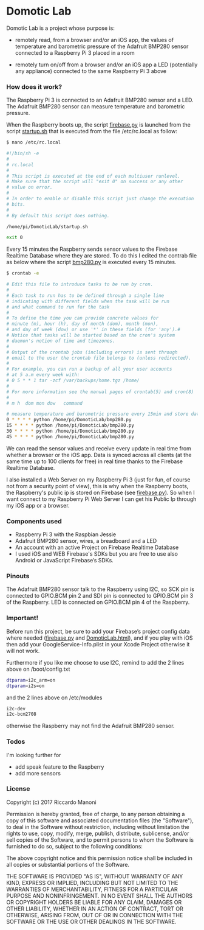 # Domotic Lab

Domotic Lab is a project whose purpose is:

  - remotely read, from a browser and/or an iOS app, the values of temperature and barometric pressure of the Adafruit BMP280 sensor connected to a Raspberry Pi 3 placed in a room

  - remotely turn on/off from a browser and/or an iOS app a LED (potentially any appliance) connected to the same Raspberry Pi 3 above

### How does it work?
The Raspberry Pi 3 is connected to an Adafruit BMP280 sensor and a LED.
The Adafruit BMP280 sensor can measure temperature and barometric pressure.

When the Raspberry boots up, the script [firebase.py] is launched from the script [startup.sh] that is executed from the file /etc/rc.local as follow:
```sh
$ nano /etc/rc.local

#!/bin/sh -e
#
# rc.local
#
# This script is executed at the end of each multiuser runlevel.
# Make sure that the script will "exit 0" on success or any other
# value on error.
#
# In order to enable or disable this script just change the execution
# bits.
#
# By default this script does nothing.

/home/pi/DomoticLab/startup.sh

exit 0
```

Every 15 minutes the Raspberry sends sensor values to the Firebase Realtime Database where they are stored. To do this I edited the contrab file as below where the script [bmp280.py] is executed every 15 minutes.
 ```sh
$ crontab -e

# Edit this file to introduce tasks to be run by cron.
#
# Each task to run has to be defined through a single line
# indicating with different fields when the task will be run
# and what command to run for the task
#
# To define the time you can provide concrete values for
# minute (m), hour (h), day of month (dom), month (mon),
# and day of week (dow) or use '*' in these fields (for 'any').#
# Notice that tasks will be started based on the cron's system
# daemon's notion of time and timezones.
#
# Output of the crontab jobs (including errors) is sent through
# email to the user the crontab file belongs to (unless redirected).
#
# For example, you can run a backup of all your user accounts
# at 5 a.m every week with:
# 0 5 * * 1 tar -zcf /var/backups/home.tgz /home/
#
# For more information see the manual pages of crontab(5) and cron(8)
#
# m h  dom mon dow   command

# measure temperature and barometric pressure every 15min and store data on Firebase Realtime Database
 0 * * * * python /home/pi/DomoticLab/bmp280.py
15 * * * * python /home/pi/DomoticLab/bmp280.py
30 * * * * python /home/pi/DomoticLab/bmp280.py
45 * * * * python /home/pi/DomoticLab/bmp280.py
 ```
 
We can read the sensor values and receive every update in real time from whether a browser or the iOS app. Data is synced across all clients (at the same time up to 100 clients for free) in real time thanks to the Firebase Realtime Database.

I also installed a Web Server on my Raspberry Pi 3 (just for fun, of course not from a security point of view), this is why when the Raspberry boots, the Raspberry's public ip is stored on Firebase (see [firebase.py]). So when I want connect to my Raspberry Pi Web Server I can get his Public Ip through my iOS app or a browser.

### Components used
- Raspberry Pi 3 with the Raspbian Jessie
- Adafruit BMP280 sensor, wires, a breadboard and a LED
- An account with an active Project on Firebase Realtime Database
- I used iOS and WEB Firebase's SDKs but you are free to use also Android or JavaScript Firebase’s SDKs.

### Pinouts
The Adafruit BMP280 sensor talk to the Raspberry using I2C, so SCK pin is connected to GPIO.BCM pin 2 and SDI pin is connected to GPIO.BCM pin 3 of the Raspberry.
LED is connected on GPIO.BCM pin 4 of the Raspberry.

### Important!
Before run this project, be sure to add your Firebase’s project config data where needed ([firebase.py] and [DomoticLab.html]), and if you play with iOS then add your GoogleService-Info.plist in your Xcode Project otherwise it will not work.

Furthermore if you like me choose to use I2C, remind to add the 2 lines above on /boot/config.txt
```sh
dtparam=i2c_arm=on
dtparam=i2s=on
```

and the 2 lines above on /etc/modules
```sh
i2c-dev
i2c-bcm2708
```

otherwise the Raspberry may not find the Adafruit BMP280 sensor.

### Todos
I'm looking further for
 - add speak feature to the Raspberry
 - add more sensors

### License

Copyright (c) 2017 Riccardo Manoni

Permission is hereby granted, free of charge, to any person obtaining a copy
of this software and associated documentation files (the "Software"), to deal
in the Software without restriction, including without limitation the rights
to use, copy, modify, merge, publish, distribute, sublicense, and/or sell
copies of the Software, and to permit persons to whom the Software is
furnished to do so, subject to the following conditions:

The above copyright notice and this permission notice shall be included in all
copies or substantial portions of the Software.

THE SOFTWARE IS PROVIDED "AS IS", WITHOUT WARRANTY OF ANY KIND, EXPRESS OR
IMPLIED, INCLUDING BUT NOT LIMITED TO THE WARRANTIES OF MERCHANTABILITY,
FITNESS FOR A PARTICULAR PURPOSE AND NONINFRINGEMENT. IN NO EVENT SHALL THE
AUTHORS OR COPYRIGHT HOLDERS BE LIABLE FOR ANY CLAIM, DAMAGES OR OTHER
LIABILITY, WHETHER IN AN ACTION OF CONTRACT, TORT OR OTHERWISE, ARISING FROM,
OUT OF OR IN CONNECTION WITH THE SOFTWARE OR THE USE OR OTHER DEALINGS IN THE
SOFTWARE.


[//]: # (These are reference links used in the body of this note and get stripped out when the markdown processor does its job. There is no need to format nicely because it shouldn't be seen. Thanks SO - http://stackoverflow.com/questions/4823468/store-comments-in-markdown-syntax)
   [DomoticLab.html]: <https://github.com/RiccardoManoni/DomoticLab/blob/master/web/DomoticLab.html>
   [firebase.py]: <https://github.com/RiccardoManoni/DomoticLab/blob/master/RaspberryPi/firebase.py>
   [bmp280.py]: <https://github.com/RiccardoManoni/DomoticLab/blob/master/RaspberryPi/bmp280.py>
   [startup.sh]: <https://github.com/RiccardoManoni/DomoticLab/blob/master/RaspberryPi/startup.sh>